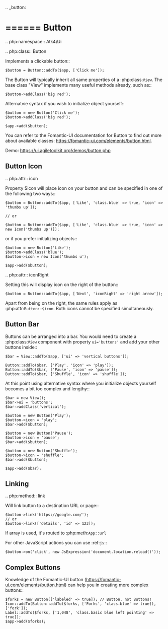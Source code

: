 
.. _button:

======
Button
======

.. php:namespace:: Atk4\Ui

.. php:class:: Button

Implements a clickable button::

    $button = Button::addTo($app, ['Click me']);

The Button will typically inherit all same properties of a :php:class:`View`. The base class "View"
implements many useful methods already, such as::

    $button->addClass('big red');

Alternatvie syntax if you wish to initialize object yourself::

    $button = new Button('Click me');
    $button->addClass('big red');

    $app->add($button);


You can refer to the Fomantic-UI documentation for Button to find out more about available classes: https://fomantic-ui.com/elements/button.html.

Demo: https://ui.agiletoolkit.org/demos/button.php

Button Icon
-----------

.. php:attr:: icon

Property $icon will place icon on your button and can be specified in one of the following two ways::

    $button = Button::addTo($app, ['Like', 'class.blue' => true, 'icon' => 'thumbs up']);

    // or

    $button = Button::addTo($app, ['Like', 'class.blue' => true, 'icon' => new Icon('thumbs up')]);

or if you prefer initializing objects::

    $button = new Button('Like');
    $button->addClass('blue');
    $button->icon = new Icon('thumbs u');

    $app->add($button);

.. php:attr:: iconRight

Setting this will display icon on the right of the button::


    $button = Button::addTo($app, ['Next', 'iconRight' => 'right arrow']);

Apart from being on the right, the same rules apply as :php:attr:`Button::$icon`. Both
icons cannot be specified simultaneously.

Button Bar
----------

Buttons can be arranged into a bar. You would need to create a :php:class:`View` component
with property ``ui='buttons'`` and add your other buttons inside::

    $bar = View::addTo($app, ['ui' => 'vertical buttons']);

    Button::addTo($bar, ['Play', 'icon' => 'play']);
    Button::addTo($bar, ['Pause', 'icon' => 'pause']);
    Button::addTo($bar, ['Shuffle', 'icon' => 'shuffle']);

At this point using alternative syntax where you initialize objects yourself becomes a bit too complex and lengthy::

    $bar = new View();
    $bar->ui = 'buttons';
    $bar->addClass('vertical');

    $button = new Button('Play');
    $button->icon = 'play';
    $bar->add($button);

    $button = new Button('Pause');
    $button->icon = 'pause';
    $bar->add($button);

    $button = new Button('Shuffle');
    $button->icon = 'shuffle';
    $bar->add($button);

    $app->add($bar);


Linking
-------

.. php:method:: link

Will link button to a destination URL or page::

    $button->link('https://google.com/');
    // or
    $button->link(['details', 'id' => 123]);

If array is used, it's routed to :php:meth:`App::url`

For other JavaScript actions you can use :ref:`js`::

    $button->on('click', new JsExpression('document.location.reload()'));

Complex Buttons
---------------



Knowledge of the Fomantic-UI button (https://fomantic-ui.com/elements/button.html) can help you
in creating more complex buttons::

    $forks = new Button(['labeled' => true]); // Button, not Buttons!
    Icon::addTo(Button::addTo($forks, ['Forks', 'class.blue' => true]), ['fork']);
    Label::addTo($forks, ['1,048', 'class.basic blue left pointing' => true]);
    $app->add($forks);

